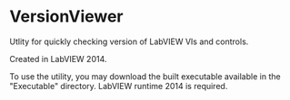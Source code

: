 # VersionViewer
Utlity for quickly checking version of LabVIEW VIs and controls.

Created in LabVIEW 2014.

To use the utility, you may download the built executable available in the "Executable" directory. LabVIEW runtime 2014 is required.
